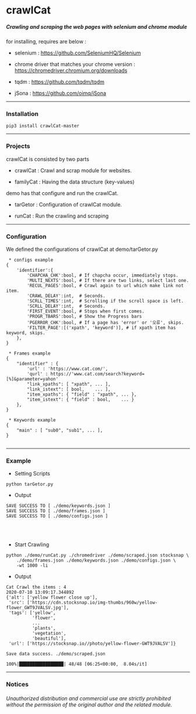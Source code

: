 # crawlCat

##### Crawling and scraping the web pages with selenium and chrome module

for installing, requires are below : 

* selenium : https://github.com/SeleniumHQ/Selenium

* chrome driver that matches your chrome version : https://chromedriver.chromium.org/downloads

* tqdm : https://github.com/tqdm/tqdm

* jSona : https://github.com/oimq/jSona

***

### Installation
```
pip3 install crawlCat-master
```

***

### Projects

crawlCat is consisted by two parts

* crawlCat : Crawl and scrap module for websites.

* familyCat : Having the data structure (key-values)


demo has that configure and run the crawlCat.

* tarGetor : Configuration of crawlCat module.

* runCat : Run the crawling and scraping

***

### Configuration

We defined the configurations of crawlCat at demo/tarGetor.py

```
 * configs example
{
    'identifier':{
        'CHAPCHA_CHK':bool, # If chapcha occur, immediately stops.
        'MULTI_NEXTS':bool, # If there are two links, select last one.
        'RECUL_PAGES':bool, # Crawl again to url which make link not item.
        'CRAWL_DELAY':int,  # Seconds.
        'SCRLL_TIMES':int,  # Scrolling if the scroll space is left.
        'SCRLL_DELAY':int,  # Seconds.
        'FIRST_EVENT':bool, # Stops when first comes.
        'PROGR_TBARS':bool, # Show the Progress bars
        'PGERROR_CHK':bool, # If a page has 'error' or '오류', skips. 
        'FILTER_PAGE':[('xpath', 'keyword')], # if xpath item has keyword, skips.
    },
}

 * Frames example
{
    "identifier" : {
        'url' : 'https://www.cat.com/',
        'qurl' : https://'www.cat.com/search?keyword=[%]&parameter=yahon'
        "link_xpaths": [ "xpath", ... ], 
        "link_istext": [ bool,    ... ], 
        "item_xpaths": { "field" : "xpath", ... }, 
        "item_istext": { "field" : bool,    ... }
    },
}

 * Keywords example
{
    "main" : [ "sub0", "sub1", ... ],
}


```

***

### Example

* Setting Scripts

```code
python tarGetor.py
```

* Output
```code
SAVE SUCCESS TO [ ./demo/keywords.json ]
SAVE SUCCESS TO [ ./demo/frames.json ]
SAVE SUCCESS TO [ ./demo/configs.json ]
```

<br/><br/>

* Start Crawling
```
python ./demo/runCat.py ./chromedriver ./demo/scraped.json stocksnap \
    ./demo/frames.json ./demo/keywords.json ./demo/configs.json \
    -wt 1000 -li
```

* Output
```
Cat Crawl the items : 4
2020-07-10 13:09:17.344892
{'alt': ['yellow flower close up'],
 'src': ['https://cdn.stocksnap.io/img-thumbs/960w/yellow-flower_GWT9JVALSV.jpg'],
 'tags': ['yellow',
          'flower',
          ...
          'plants',
          'vegetation',
          'beautiful'],
 'url': ['https://stocksnap.io//photo/yellow-flower-GWT9JVALSV']}

Save data success. ./demo/scraped.json

100%|█████████████████| 48/48 [06:25<00:00,  8.04s/it]
```

***

### Notices

###### Unauthorized distribution and commercial use are strictly prohibited without the permission of the original author and the related module.
